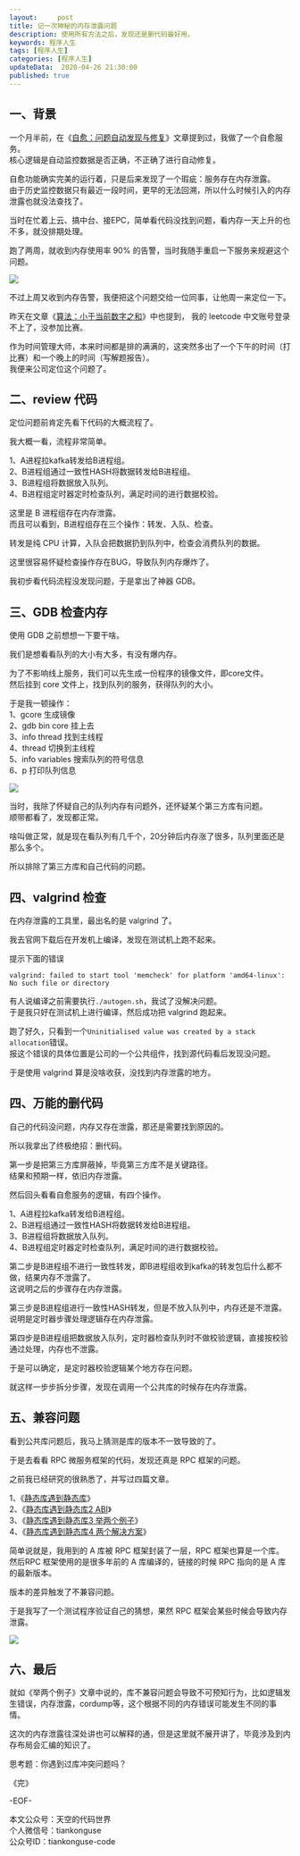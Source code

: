 ```yaml
---   
layout:     post  
title: 记一次神秘的内存泄露问题  
description: 使用所有方法之后，发现还是删代码最好用。  
keywords: 程序人生  
tags: [程序人生]    
categories: [程序人生]  
updateData:  2020-04-26 21:30:00  
published: true  
---  
```



## 一、背景  


一个月半前，在《[自愈：问题自动发现与修复](https://mp.weixin.qq.com/s/bAYL22JgAfCfttox4MBWNA)》文章提到过，我做了一个自愈服务。  
核心逻辑是自动监控数据是否正确，不正确了进行自动修复。  


自愈功能确实完美的运行着，只是后来发现了一个瑕疵：服务存在内存泄露。  
由于历史监控数据只有最近一段时间，更早的无法回溯，所以什么时候引入的内存泄露也就没法查找了。  


当时在忙着上云、搞中台、接EPC，简单看代码没找到问题，看内存一天上升的也不多，就没排期处理。  


跑了两周，就收到内存使用率 90% 的告警，当时我随手重启一下服务来规避这个问题。  


![](https://res2020.tiankonguse.com/images/2020/04/26/001.png)  


不过上周又收到内存告警，我便把这个问题交给一位同事，让他周一来定位一下。  


昨天在文章《[算法：小于当前数字之和](https://mp.weixin.qq.com/s/9-GoMSy6IekzvQK0mN-ufw)》中也提到， 我的 leetcode 中文账号登录不上了，没参加比赛。  


作为时间管理大师，本来时间都是排的满满的，这突然多出了一个下午的时间（打比赛）和一个晚上的时间（写解题报告）。  
我便来公司定位这个问题了。  


## 二、review 代码  


定位问题前肯定先看下代码的大概流程了。  


我大概一看，流程非常简单。  


1、A进程拉kafka转发给B进程组。  
2、B进程组通过一致性HASH将数据转发给B进程组。  
3、B进程组将数据放入队列。  
4、B进程组定时器定时检查队列，满足时间的进行数据校验。  


这里是 B 进程组存在内存泄露。  
而且可以看到，B进程组存在三个操作：转发、入队、检查。  


转发是纯 CPU 计算，入队会把数据扔到队列中，检查会消费队列的数据。  


这里很容易怀疑检查操作存在BUG，导致队列内存爆炸了。  


我初步看代码流程没发现问题，于是拿出了神器 GDB。  


## 三、GDB 检查内存  


使用 GDB 之前想想一下要干啥。  


我们是想看看队列的大小有大多，有没有爆内存。  


为了不影响线上服务，我们可以先生成一份程序的镜像文件，即core文件。  
然后挂到 core 文件上，找到队列的服务，获得队列的大小。  


于是我一顿操作：  
1、gcore 生成镜像  
2、gdb bin core 挂上去  
3、info thread  找到主线程  
4、thread 切换到主线程  
5、info variables 搜索队列的符号信息  
6、p  打印队列信息  


![](https://res2020.tiankonguse.com/images/2020/04/26/002.png)  


当时，我除了怀疑自己的队列内存有问题外，还怀疑某个第三方库有问题。  
顺带都看了，发现都正常。  


啥叫做正常，就是现在看队列有几千个，20分钟后内存涨了很多，队列里面还是那么多个。  


所以排除了第三方库和自己代码的问题。  


## 四、valgrind 检查  


在内存泄露的工具里，最出名的是 valgrind 了。  


我去官网下载后在开发机上编译，发现在测试机上跑不起来。  


提示下面的错误  


```
valgrind: failed to start tool 'memcheck' for platform 'amd64-linux': No such file or directory
```


有人说编译之前需要执行`./autogen.sh`，我试了没解决问题。  
于是我只好在测试机上进行编译，然后成功把 valgrind 跑起来。  


跑了好久，只看到一个`Uninitialised value was created by a stack allocation`错误。  
报这个错误的具体位置是公司的一个公共组件，找到源代码看后发现没问题。  


于是使用 valgrind 算是没啥收获，没找到内存泄露的地方。  


## 四、万能的删代码  


自己的代码没问题，内存又存在泄露，那还是需要找到原因的。  


所以我拿出了终极绝招：删代码。  


第一步是把第三方库屏蔽掉，毕竟第三方库不是关键路径。  
结果和预期一样，依旧内存泄露。  


然后回头看看自愈服务的逻辑，有四个操作。  


1、A进程拉kafka转发给B进程组。  
2、B进程组通过一致性HASH将数据转发给B进程组。  
3、B进程组将数据放入队列。  
4、B进程组定时器定时检查队列，满足时间的进行数据校验。  


第二步是B进程组不进行一致性转发，即B进程组收到kafka的转发包后什么都不做，结果内存不泄露了。  
这说明之后的步骤存在内存泄露。  


第三步是B进程组进行一致性HASH转发，但是不放入队列中，内存还是不泄露。  
说明是定时器步骤处理逻辑存在内存泄露。  


第四步是B进程组把数据放入队列，定时器检查队列时不做校验逻辑，直接按校验通过处理，内存也不泄露。  


于是可以确定，是定时器校验逻辑某个地方存在问题。  


就这样一步步拆分步骤，发现在调用一个公共库的时候存在内存泄露。  


## 五、兼容问题  


看到公共库问题后，我马上猜测是库的版本不一致导致的了。  


于是去看看 RPC 微服务框架的代码，发现还真是 RPC 框架的问题。  



之前我已经研究的很熟悉了，并写过四篇文章。  


1、《[静态库遇到静态库](https://mp.weixin.qq.com/s/jrdJb-Zmsz12sJaEf7x96A)》  
2、《[静态库遇到静态库2 ABI](https://mp.weixin.qq.com/s/JWshuju45YfW8cpsKNMD3A)》  
3、《[静态库遇到静态库3 举两个例子](https://mp.weixin.qq.com/s/yh9A1d032QkWveRzoJu2SA)》  
4、《[静态库遇到静态库4 两个解决方案](https://mp.weixin.qq.com/s/xdyX0pQHeeesRvO6Q1rdog)》  


简单说就是，我用到的 A 库被 RPC 框架封装了一层，RPC 框架也算是一个库。  
然后RPC 框架使用的是很多年前的 A 库编译的，链接的时候 RPC 指向的是 A 库的最新版本。  


版本的差异触发了不兼容问题。  


于是我写了一个测试程序验证自己的猜想，果然 RPC 框架会某些时候会导致内存泄露。  


![](https://res2020.tiankonguse.com/images/2020/04/26/003.png)  



## 六、最后  


就如《举两个例子》文章中说的，库不兼容问题会导致不可预知行为，比如逻辑发生错误，内存泄露，cordump等，这个根据不同的内存错误可能发生不同的事情。  


这次的内存泄露往深处讲也可以解释的通，但是这里就不展开讲了，毕竟涉及到内存布局会汇编的知识了。  


思考题：你遇到过库冲突问题吗？  



《完》


-EOF-  



本文公众号：天空的代码世界  
个人微信号：tiankonguse  
公众号ID：tiankonguse-code  
  

